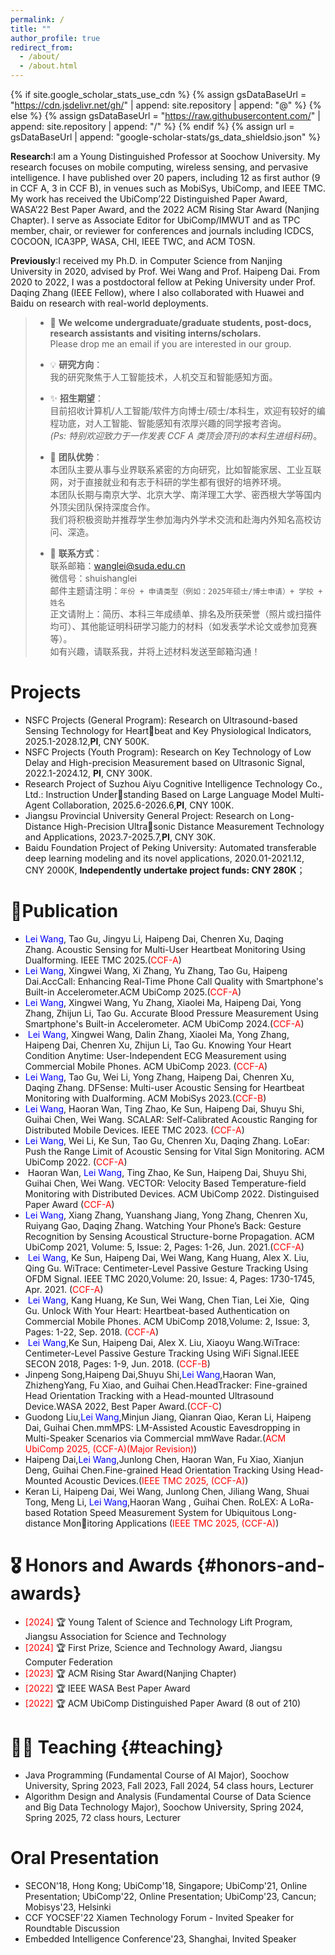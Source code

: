 ```yaml
---
permalink: /
title: ""
author_profile: true
redirect_from: 
  - /about/
  - /about.html
---
```


{% if site.google_scholar_stats_use_cdn %}
{% assign gsDataBaseUrl = "https://cdn.jsdelivr.net/gh/" | append: site.repository | append: "@" %}
{% else %}
{% assign gsDataBaseUrl = "https://raw.githubusercontent.com/" | append: site.repository | append: "/" %}
{% endif %}
{% assign url = gsDataBaseUrl | append: "google-scholar-stats/gs_data_shieldsio.json" %}

<span class='anchor' id='about-me'></span>

**Research**:I am a Young Distinguished Professor at Soochow University. My research focuses on mobile computing, wireless sensing, and pervasive intelligence. I have published over 20 papers, including 12 as first author (9 in CCF A, 3 in CCF B), in venues such as MobiSys, UbiComp, and IEEE TMC. My work has received the UbiComp’22 Distinguished Paper Award, WASA’22 Best Paper Award, and the 2022 ACM Rising Star Award (Nanjing Chapter). I serve as Associate Editor for UbiComp/IMWUT and as TPC member, chair, or reviewer for conferences and journals including ICDCS, COCOON, ICA3PP, WASA, CHI, IEEE TWC, and ACM TOSN.

**Previously**:I received my Ph.D. in Computer Science from Nanjing University in 2020, advised by Prof. Wei Wang and Prof. Haipeng Dai. From 2020 to 2022, I was a postdoctoral fellow at Peking University under Prof. Daqing Zhang (IEEE Fellow), where I also collaborated with Huawei and Baidu on research with real-world deployments.
> - 📌 **We welcome undergraduate/graduate students, post-docs, research assistants and visiting interns/scholars.**  
>   Please drop me an email if you are interested in our group.
> 
> - 💡 **研究方向**：  
>   我的研究聚焦于人工智能技术，人机交互和智能感知方面。
> 
> - ✨ **招生期望**：  
>   目前招收计算机/人工智能/软件方向博士/硕士/本科生，欢迎有较好的编程功底，对人工智能、智能感知有浓厚兴趣的同学报考咨询。  
>   *(Ps: 特别欢迎致力于一作发表 CCF A 类顶会顶刊的本科生进组科研)*。
> 
> - 🤝 **团队优势**：  
>   本团队主要从事与业界联系紧密的方向研究，比如智能家居、工业互联网，对于直接就业和有志于科研的学生都有很好的培养环境。  
>   本团队长期与南京大学、北京大学、南洋理工大学、密西根大学等国内外顶尖团队保持深度合作。  
>   我们将积极资助并推荐学生参加海内外学术交流和赴海内外知名高校访问、深造。
> 
> - 🎯 **联系方式**：  
>   联系邮箱：wanglei@suda.edu.cn  
>   微信号：shuishanglei  
>   邮件主题请注明：`年份 + 申请类型（例如：2025年硕士/博士申请）+ 学校 + 姓名`  
>   正文请附上：简历、本科三年成绩单、排名及所获荣誉（照片或扫描件均可）、其他能证明科研学习能力的材料（如发表学术论文或参加竞赛等）。  
>   如有兴趣，请联系我，并将上述材料发送至邮箱沟通！

#   Projects 
- NSFC Projects (General Program): Research on Ultrasound-based Sensing Technology for Heartbeat and Key Physiological Indicators, 2025.1-2028.12,<span style="font-weight: bold;">PI</span>, CNY 500K.
- NSFC Projects (Youth Program): Research on Key Technology of Low Delay and High-precision Measurement based on Ultrasonic Signal, 2022.1-2024.12, <span style="font-weight: bold;">PI</span>, CNY 300K.
- Research Project of Suzhou Aiyu Cognitive Intelligence Technology Co., Ltd.: Instruction Understanding Based on Large Language Model Multi-Agent Collaboration, 2025.6-2026.6,<span style="font-weight: bold;">PI</span>, CNY 100K.
- Jiangsu Provincial University General Project: Research on Long-Distance High-Precision Ultrasonic Distance Measurement Technology and Applications, 2023.7-2025.7,<span style="font-weight: bold;">PI</span>, CNY 30K.
- Baidu Foundation Project of Peking University: Automated transferable deep learning modeling and its novel applications, 2020.01-2021.12, CNY 2000K, <span style="font-weight: bold;">Independently undertake project funds: CNY 280K</span>；

# 📝Publication
-  <span style="color:blue">Lei Wang</span>, Tao Gu, Jingyu Li, Haipeng Dai, Chenren Xu, Daqing Zhang. Acoustic Sensing for Multi-User Heartbeat Monitoring Using Dualforming. IEEE TMC 2025.(<span style="color:red">CCF-A</span>)   
-  <span style="color:blue">Lei Wang</span>, Xingwei Wang, Xi Zhang, Yu Zhang, Tao Gu, Haipeng Dai.AccCall: Enhancing Real-Time Phone Call Quality with Smartphone's Built-in Accelerometer.ACM UbiComp 2025.(<span style="color:red">CCF-A</span>)   
-  <span style="color:blue">Lei Wang</span>, Xingwei Wang, Yu Zhang, Xiaolei Ma, Haipeng Dai, Yong Zhang, Zhijun Li, Tao Gu. Accurate Blood Pressure Measurement Using Smartphone's Built-in Accelerometer. ACM UbiComp 2024.(<span style="color:red">CCF-A</span>)   
-  <span style="color:blue">Lei Wang</span>, Xingwei Wang, Dalin Zhang, Xiaolei Ma, Yong Zhang, Haipeng Dai, Chenren Xu, Zhijun Li, Tao Gu. Knowing Your Heart Condition Anytime: User-Independent ECG Measurement using Commercial Mobile Phones. ACM UbiComp 2023. (<span style="color:red">CCF-A</span>)   
-  <span style="color:blue">Lei Wang</span>, Tao Gu, Wei Li, Yong Zhang, Haipeng Dai, Chenren Xu, Daqing Zhang. DFSense: Multi-user Acoustic Sensing for Heartbeat Monitoring with Dualforming. ACM MobiSys 2023.(<span style="color:red">CCF-B</span>)   
- <span style='color:blue'>Lei Wang</span>, Haoran Wan, Ting Zhao, Ke Sun, Haipeng Dai, Shuyu Shi, Guihai Chen, Wei Wang. SCALAR: Self-Calibrated Acoustic Ranging for Distributed Mobile Devices. IEEE TMC 2023. (<span style='color:red'>CCF-A</span>)
- <span style='color:blue'>Lei Wang</span>, Wei Li, Ke Sun, Tao Gu, Chenren Xu, Daqing Zhang. LoEar: Push the Range Limit of Acoustic Sensing for Vital Sign Monitoring. ACM UbiComp 2022. (<span style='color:red'>CCF-A</span>)
-   Haoran Wan, <span style="color:blue">Lei Wang</span>, Ting Zhao, Ke Sun, Haipeng Dai, Shuyu Shi, Guihai Chen, Wei Wang. VECTOR: Velocity Based Temperature-field Monitoring with Distributed Devices. ACM UbiComp 2022.  Distinguised Paper Award (<span style="color:red">CCF-A</span>)
-  <span style="color:blue">Lei Wang</span>, Xiang Zhang, Yuanshang Jiang, Yong Zhang, Chenren Xu, Ruiyang Gao, Daqing Zhang. Watching Your Phone’s Back: Gesture Recognition by Sensing Acoustical Structure-borne Propagation. ACM UbiComp 2021, Volume: 5, Issue: 2, Pages: 1-26, Jun. 2021.(<span style="color:red">CCF-A</span>)      
-  <span style="color:blue">Lei Wang</span>, Ke Sun, Haipeng Dai, Wei Wang, Kang Huang, Alex X. Liu, Qing Gu. WiTrace: Centimeter-Level Passive Gesture Tracking Using OFDM Signal. IEEE TMC 2020,Volume: 20, Issue: 4, Pages: 1730-1745, Apr. 2021. (<span style="color:red">CCF-A</span>)   
-  <span style="color:blue">Lei Wang</span>, Kang Huang, Ke Sun, Wei Wang, Chen Tian, Lei Xie,  Qing Gu. Unlock With Your Heart: Heartbeat-based Authentication on Commercial Mobile Phones. ACM UbiComp 2018,Volume: 2, Issue: 3, Pages: 1-22, Sep. 2018. (<span style="color:red">CCF-A</span>)   
-  <span style="color:blue">Lei Wang</span>,Ke Sun, Haipeng Dai, Alex X. Liu, Xiaoyu Wang.WiTrace: Centimeter-Level Passive Gesture Tracking Using WiFi Signal.IEEE SECON 2018, Pages: 1-9, Jun. 2018. (<span style="color:red">CCF-B</span>)   
-  Jinpeng Song,Haipeng Dai,Shuyu Shi,<span style="color:blue">Lei Wang</span>,Haoran Wan, ZhizhengYang, Fu Xiao, and Guihai Chen.HeadTracker: Fine-grained Head Orientation Tracking with a Head-mounted Ultrasound Device.WASA 2022, Best Paper Award.(<span style="color:red">CCF-C</span>) 
-  Guodong Liu,<span style="color:blue">Lei Wang</span>,Minjun Jiang, Qianran Qiao, Keran Li, Haipeng Dai, Guihai Chen.mmMPS: LM-Assisted Acoustic Eavesdropping in Multi-Speaker Scenarios via Commercial mmWave Radar.(<span style="color:red">ACM UbiComp 2025, (CCF-A)(Major Revision)</span>)
-  Haipeng Dai,<span style="color:blue">Lei Wang</span>,Junlong Chen, Haoran Wan, Fu Xiao, Xianjun Deng, Guihai Chen.Fine-grained Head Orientation Tracking Using Head-Mounted Acoustic Devices.(<span style="color:red">IEEE TMC 2025, (CCF-A)</span>)
-  Keran Li, Haipeng Dai, Wei Wang, Junlong Chen, Jiliang Wang, Shuai Tong, Meng Li, <span style="color:blue">Lei Wang</span>,Haoran Wang , Guihai Chen.
RoLEX: A LoRa-based Rotation Speed Measurement System for Ubiquitous Long-distance Monitoring Applications (<span style="color:red">IEEE TMC 2025, (CCF-A)</span>)

# 🎖 Honors and Awards {#honors-and-awards}
- <span style="color:red">[2024]</span> 🏆 Young Talent of Science and Technology Lift Program, Jiangsu Association for Science and Technology
- <span style="color:red">[2024]</span> 🏆 First Prize, Science and Technology Award, Jiangsu Computer Federation
- <span style="color:red">[2023]</span> 🏆 ACM Rising Star Award(Nanjing Chapter)
- <span style="color:red">[2022]</span> 🏆 IEEE WASA Best Paper Award
- <span style="color:red">[2022]</span> 🏆 ACM UbiComp Distinguished Paper Award (8 out of 210)

# 👨‍💻 Teaching {#teaching}
- Java Programming (Fundamental Course of AI Major), Soochow University, Spring 2023, Fall 2023, Fall 2024, 54 class hours, Lecturer
- Algorithm Design and Analysis (Fundamental Course of Data Science and Big Data Technology Major), Soochow University, Spring 2024, Spring 2025, 72 class hours, Lecturer

# Oral Presentation
- SECON'18, Hong Kong; UbiComp'18, Singapore; UbiComp'21, Online Presentation; UbiComp'22, Online Presentation; UbiComp'23, Cancun; Mobisys'23, Helsinki
- CCF YOCSEF'22 Xiamen Technology Forum - Invited Speaker for Roundtable Discussion
- Embedded Intelligence Conference'23, Shanghai, Invited Speaker
